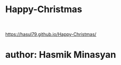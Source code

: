 # Happy-Christmas <br /><br/>
 https://hasul79.github.io/Happy-Christmas/

# author: Hasmik Minasyan
